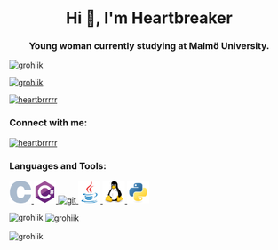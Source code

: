 <h1 align="center">Hi 👋, I'm Heartbreaker</h1>
<h3 align="center">Young woman currently studying at Malmö University.</h3>

<p align="left"> <img src="https://komarev.com/ghpvc/?username=grohiik&label=Profile%20views&color=0e75b6&style=flat" alt="grohiik" /> </p>

<p align="left"> <a href="https://github.com/ryo-ma/github-profile-trophy"><img src="https://github-profile-trophy.vercel.app/?username=grohiik" alt="grohiik" /></a> </p>

<p align="left"> <a href="https://twitter.com/heartbrrrrr" target="blank"><img src="https://img.shields.io/twitter/follow/heartbrrrrr?logo=twitter&style=for-the-badge" alt="heartbrrrrr" /></a> </p>

<h3 align="left">Connect with me:</h3>
<p align="left">
<a href="https://twitter.com/heartbrrrrr" target="blank"><img align="center" src="https://cdn.jsdelivr.net/npm/simple-icons@3.0.1/icons/twitter.svg" alt="heartbrrrrr" height="30" width="40" /></a>
</p>

<h3 align="left">Languages and Tools:</h3>
<p align="left"> <a href="https://www.cprogramming.com/" target="_blank"> <img src="https://raw.githubusercontent.com/devicons/devicon/master/icons/c/c-original.svg" alt="c" width="40" height="40"/> </a> <a href="https://www.w3schools.com/cs/" target="_blank"> <img src="https://raw.githubusercontent.com/devicons/devicon/master/icons/csharp/csharp-original.svg" alt="csharp" width="40" height="40"/> </a> <a href="https://git-scm.com/" target="_blank"> <img src="https://www.vectorlogo.zone/logos/git-scm/git-scm-icon.svg" alt="git" width="40" height="40"/> </a> <a href="https://www.java.com" target="_blank"> <img src="https://raw.githubusercontent.com/devicons/devicon/master/icons/java/java-original.svg" alt="java" width="40" height="40"/> </a> <a href="https://www.linux.org/" target="_blank"> <img src="https://raw.githubusercontent.com/devicons/devicon/master/icons/linux/linux-original.svg" alt="linux" width="40" height="40"/> </a> <a href="https://www.python.org" target="_blank"> <img src="https://raw.githubusercontent.com/devicons/devicon/master/icons/python/python-original.svg" alt="python" width="40" height="40"/> </a> </p>

<p><img align="left" src="https://github-readme-stats.vercel.app/api/top-langs?username=grohiik&show_icons=true&locale=en&layout=compact" alt="grohiik" /></p>

<p>&nbsp;<img align="center" src="https://github-readme-stats.vercel.app/api?username=grohiik&show_icons=true&locale=en" alt="grohiik" /></p>

<p><img align="center" src="https://github-readme-streak-stats.herokuapp.com/?user=grohiik&" alt="grohiik" /></p>

